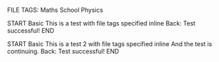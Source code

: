 FILE TAGS: Maths School Physics

<!-- CARD -->
START
Basic
This is a test with file tags specified inline
Back: Test successful!
END


<!-- CARD -->
START
Basic
This is a test 2 with file tags specified inline
And the test is continuing.
Back: Test successful!
END
